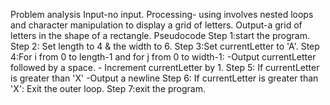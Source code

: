 Problem analysis
Input-no input.
Processing- using involves nested loops and character manipulation to display a grid of letters.
Output-a grid of letters in the shape of a rectangle.
Pseudocode
Step 1:start the program.
Step 2: Set length to 4 & the width to 6.
Step 3:Set currentLetter to 'A'.
Step 4:For i from 0 to length-1 and for j from 0 to width-1:
        -Output currentLetter followed by a space.
        - Increment currentLetter by 1.
Step 5: If currentLetter is greater than 'X'
           -Output a newline
Step 6: If currentLetter is greater than 'X':
        Exit the outer loop.
Step 7:exit the program.
